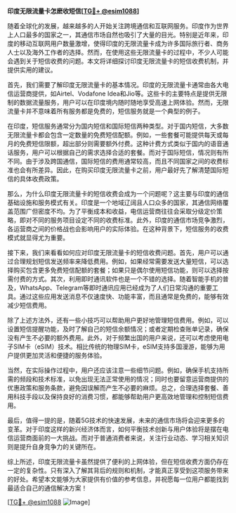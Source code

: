 **印度无限流量卡怎麽收短信[[TG💪+ @esim1088](https://t.me/s/esim1088)]**

随着全球化的发展，越来越多的人开始关注跨境通信和互联网服务。印度作为世界上人口最多的国家之一，其通信市场自然也吸引了大量的目光。特别是近年来，印度的移动互联网用户数量激增，使得印度的无限流量卡成为许多国际旅行者、商务人士以及海外工作者的选择。然而，在使用这些无限流量卡的过程中，不少人可能会遇到关于短信收费的问题。本文将详细探讨印度无限流量卡的短信收费机制，并提供实用的建议。

首先，我们需要了解印度无限流量卡的基本情况。印度的无限流量卡通常由各大电信运营商提供，如Airtel、Vodafone Idea和Jio等。这些卡的主要特点是提供无限制的数据流量服务，用户可以在印度境内随时随地享受高速上网体验。然而，无限流量卡并不意味着所有服务都是免费的，短信服务就是一个典型的例子。

在印度，短信服务通常分为国内短信和国际短信两种类型。对于国内短信，大多数无限流量卡都会包含一定数量的免费短信配额。例如，一些套餐可能提供每天或每月的免费短信限额，超出部分则需要额外付费。这种计费方式类似于国内的语音通话服务，用户可以根据自己的需求选择合适的套餐。而对于国际短信，情况则有所不同。由于涉及跨国通信，国际短信的费用通常较高，而且不同国家之间的收费标准也会有所差异。因此，在购买印度无限流量卡之前，用户最好先了解清楚国际短信的具体收费政策。

那么，为什么印度无限流量卡的短信收费会成为一个问题呢？这主要与印度的通信基础设施和服务模式有关。印度是一个地域辽阔且人口众多的国家，其通信网络覆盖范围广但密度不均。为了平衡成本和收益，电信运营商往往会采取分级定价策略，即对不同的服务项目设定不同的收费标准。此外，印度的通信市场竞争激烈，各运营商之间的价格战也会影响用户的实际体验。在这种背景下，短信服务的收费模式就显得尤为重要。

接下来，我们来看看如何应对印度无限流量卡的短信收费问题。首先，用户可以通过合理规划短信发送频率来降低费用。例如，如果经常需要发送大量短信，可以选择购买包含更多免费短信配额的套餐；如果只是偶尔使用短信功能，则可以选择按需付费的方式。其次，利用即时通讯软件也是一个不错的选择。随着智能手机的普及，WhatsApp、Telegram等即时通讯应用已经成为了人们日常沟通的重要工具。通过这些应用发送消息不仅速度快、功能丰富，而且通常是免费的，能够有效减少短信费用。

除了上述方法外，还有一些小技巧可以帮助用户更好地管理短信费用。例如，可以设置短信提醒功能，及时了解自己的短信余额情况；或者定期检查账单记录，确保没有产生不必要的额外费用。此外，对于频繁出国的用户来说，还可以考虑使用电子SIM卡（eSIM）技术。相比传统的物理SIM卡，eSIM支持多国漫游，能够为用户提供更加灵活和便捷的服务体验。

当然，在实际操作过程中，用户还应该注意一些细节问题。例如，确保手机支持所需的频段和技术标准，以免出现无法正常使用的情况；同时也要留意运营商提供的优惠政策和服务条款，避免因误解而产生不必要的麻烦。总之，合理选择套餐、善用科技手段以及保持良好的消费习惯，都能够帮助用户更高效地管理和控制短信费用。

最后，值得一提的是，随着5G技术的快速发展，未来的通信市场将会迎来更多的变革。对于印度这样的新兴经济体而言，如何平衡技术创新与用户体验将是摆在电信运营商面前的一大挑战。而对于普通消费者来说，关注行业动态、学习相关知识则是提升自身竞争力的关键所在。

综上所述，印度无限流量卡虽然提供了便利的上网体验，但在短信收费方面仍存在一定的复杂性。只有深入了解其背后的规则和机制，才能真正享受到这项服务带来的好处。希望本文能够为大家提供有价值的参考信息，并祝愿每一位用户都能找到最适合自己的通信解决方案！

[[TG💪+ @esim1088](https://t.me/s/esim1088) ![Image](https://i.postimg.cc/4NQfJmqS/Snipaste-2025-05-13-00-14-12.png)]